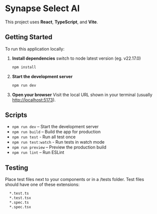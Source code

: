 # Synapse Select AI

This project uses **React**, **TypeScript**, and **Vite**.

## Getting Started

To run this application locally:

1. **Install dependencies**
  switch to node latest version (eg. v22.17.0)
   ```sh
   npm install
   ```

2. **Start the development server**
   ```sh
   npm run dev
   ```

3. **Open your browser**
   Visit the local URL shown in your terminal (usually [http://localhost:5173](http://localhost:5173)).

## Scripts

- `npm run dev` – Start the development server
- `npm run build` – Build the app for production
- `npm run test` - Run all test once
- `npm run test:watch` - Run tests in watch mode
- `npm run preview` – Preview the production build
- `npm run lint` – Run ESLint

## Testing 

Place test files next to your components or in a /tests folder.
Test files should have one of these extensions:

 ```sh
   *.test.ts
   *.test.tsx
   *.spec.ts
   *.spec.tsx
```

